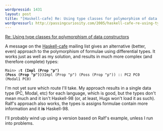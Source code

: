 ```yaml
---
wordpressid: 1431
layout: post
title: "[Haskell-cafe] Re: Using type classes for polymorphism of data constructors"
wordpressurl: http://passingcuriosity.com/2005/haskell-cafe-re-using-type-classes-for-polymorphism-of-data-constructors/
---
```


[Re: Using type classes for polymorphism of data constructors](http://haskell.org/pipermail/haskell-cafe/2005-June/010434.html)

A message on the [Haskell-cafe](http://haskell.org/pipermail/haskell-cafe/)
mailing list gives an alternative (better, even) approach to the polymorphism
of formulae using differential types. It works just as well as my solution,
and results in much more complex (and therefore complete) types:

<code>Main> <span style="font-weight: bold;">:t (Impl (Prop "p") (Poss (Prop "p")))</span>Impl (Prop "p") (Poss (Prop "p")) :: PC2 PC0 (Modal1 PC0)</code>

I'm not yet sure which route I'll take. My approach results in a single data
type (PC, Modal, etc) for each language, which is good, but the types don't
mean much and it isn't Haskell-98 (or, at least, Hugs won't load it as such).
Ralf's approach also works, the types is assigns formulae contain more
information and it **is** Haskell-98.

I'll probably wind up using a version based on Ralf's example, unless I run
into problems.
